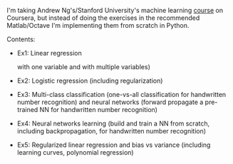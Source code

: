 I'm taking Andrew Ng's/Stanford University's machine learning [course](https://www.coursera.org/learn/machine-learning) on Coursera, but instead of doing the exercises in the recommended Matlab/Octave I'm implementing them from scratch in Python.

Contents:

* Ex1: Linear regression

   with one variable and with multiple variables)

* Ex2: Logistic regression (including regularization)
* Ex3: Multi-class classification (one-vs-all classification for handwritten number recognition) and neural networks (forward propagate a pre-trained NN for handwritten number recognition)
* Ex4: Neural networks learning (build and train a NN from scratch, including backpropagation, for handwritten number recognition)
* Ex5: Regularized linear regression and bias vs variance (including learning curves, polynomial regression)